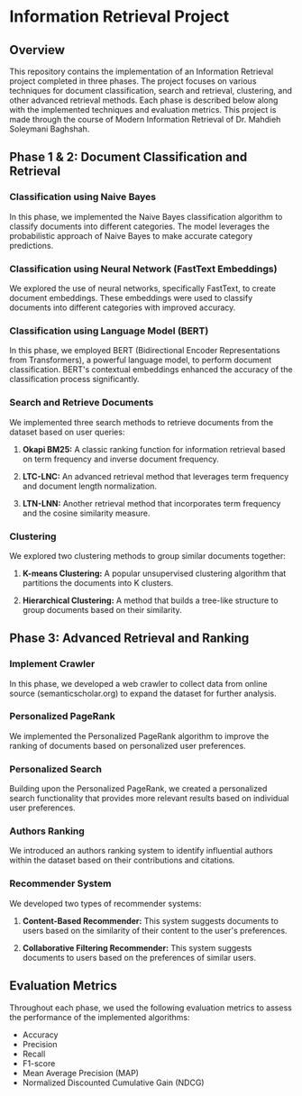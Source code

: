 # Information Retrieval Project

## Overview
This repository contains the implementation of an Information Retrieval project completed in three phases. The project focuses on various techniques for document classification, search and retrieval, clustering, and other advanced retrieval methods. Each phase is described below along with the implemented techniques and evaluation metrics.
This project is made through the course of Modern Information Retrieval of Dr. Mahdieh Soleymani Baghshah. 

## Phase 1 & 2: Document Classification and Retrieval

### Classification using Naive Bayes

In this phase, we implemented the Naive Bayes classification algorithm to classify documents into different categories. The model leverages the probabilistic approach of Naive Bayes to make accurate category predictions.

### Classification using Neural Network (FastText Embeddings)

We explored the use of neural networks, specifically FastText, to create document embeddings. These embeddings were used to classify documents into different categories with improved accuracy.

### Classification using Language Model (BERT)

In this phase, we employed BERT (Bidirectional Encoder Representations from Transformers), a powerful language model, to perform document classification. BERT's contextual embeddings enhanced the accuracy of the classification process significantly.

### Search and Retrieve Documents

We implemented three search methods to retrieve documents from the dataset based on user queries:

1. **Okapi BM25:** A classic ranking function for information retrieval based on term frequency and inverse document frequency.

2. **LTC-LNC:** An advanced retrieval method that leverages term frequency and document length normalization.

3. **LTN-LNN:** Another retrieval method that incorporates term frequency and the cosine similarity measure.

### Clustering

We explored two clustering methods to group similar documents together:

1. **K-means Clustering:** A popular unsupervised clustering algorithm that partitions the documents into K clusters.

2. **Hierarchical Clustering:** A method that builds a tree-like structure to group documents based on their similarity.

## Phase 3: Advanced Retrieval and Ranking

### Implement Crawler

In this phase, we developed a web crawler to collect data from online source (semanticscholar.org) to expand the dataset for further analysis.

### Personalized PageRank

We implemented the Personalized PageRank algorithm to improve the ranking of documents based on personalized user preferences.

### Personalized Search

Building upon the Personalized PageRank, we created a personalized search functionality that provides more relevant results based on individual user preferences.

### Authors Ranking

We introduced an authors ranking system to identify influential authors within the dataset based on their contributions and citations.

### Recommender System

We developed two types of recommender systems:

1. **Content-Based Recommender:** This system suggests documents to users based on the similarity of their content to the user's preferences.

2. **Collaborative Filtering Recommender:** This system suggests documents to users based on the preferences of similar users.

## Evaluation Metrics

Throughout each phase, we used the following evaluation metrics to assess the performance of the implemented algorithms:

- Accuracy
- Precision
- Recall
- F1-score
- Mean Average Precision (MAP)
- Normalized Discounted Cumulative Gain (NDCG)
